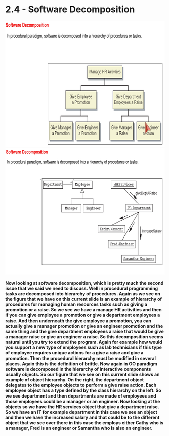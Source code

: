 # 2.4 - Software Decomposition

<img src="/images/02_04_01.jpg" width="800" height="400">
<img src="/images/02_04_02.jpg" width="800" height="400">

**Now looking at software decomposition, which is pretty much the second issue that we said we need to discuss. Well in procedural programming tasks are decomposed into hierarchy of procedures. Again as we see on the figure that we have on this current slide is an example of hierarchy of procedures for managing human resources tasks such as giving a promotion or a raise. So we see we have a manage HR activities and then if you can give employee a promotion or give a department employees a raise. And then underneath the give employee a promotion, you can actually give a manager promotion or give an engineer promotion and the same thing and the give department employees a raise that would be give a manager raise or give an engineer a raise. So this decomposition seems natural until you try to extend the program. Again for example how would you support a new type of employees such as lab technicians if this type of employee requires unique actions for a give a raise and give a promotion. Then the procedural hierarchy must be modified in several places. Again this is the definition of brittle. Now again in OO paradigm software is decomposed in the hierarchy of interactive components usually objects. So our figure that we see on this current slide shows an example of object hierarchy. On the right, the department object delegates to the employee objects to perform a give raise action. Each employee object has a type defined by the class hierarchy on the left. So we see department and then departments are made of employees and those employees could be a manager or an engineer. Now looking at the objects so we have the HR services object that give a department raise. So we have an IT for example department in this case we see an object and then we have the increased salary and that could be to the different object that we see over there in this case the employs either Cathy who is a manager, Fred is an engineer or Samantha who is also an engineer.**
